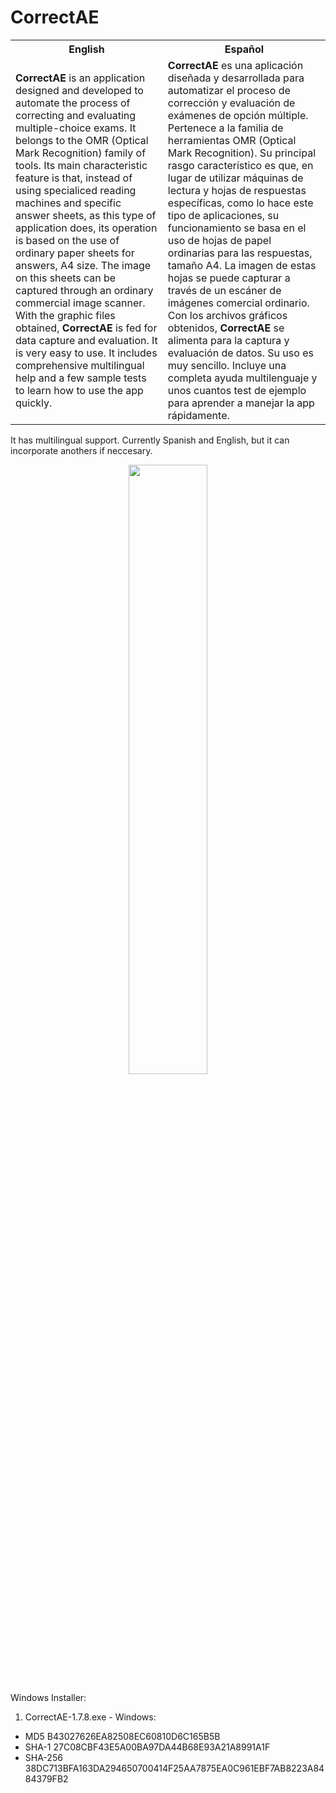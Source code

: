 # CorrectAE

<table>
  <tr>
    <th>English</th>
    <th>Español</th>
  </tr>
  <tr>
    <td>
      <strong>CorrectAE</strong> is an application designed and developed to automate the process of correcting and evaluating multiple-choice exams.
      It belongs to the OMR (Optical Mark Recognition) family of tools. Its main characteristic feature is that, instead of using specialiced 
      reading machines and specific answer sheets, as this type of application does, its operation is based on the use of ordinary paper sheets 
      for answers, A4 size. The image on this sheets can be captured through an ordinary commercial image scanner. With the graphic files obtained,
      <strong>CorrectAE</strong> is fed for data capture and evaluation.
      It is very easy to use. It includes comprehensive multilingual help and a few sample tests to learn how to use the app quickly.
    </td>
    <td>
      <strong>CorrectAE</strong> es una aplicación diseñada y desarrollada para automatizar el proceso de corrección y evaluación de exámenes de opción múltiple.
      Pertenece a la familia de herramientas OMR (Optical Mark Recognition). Su principal rasgo característico es que, en lugar de utilizar 
      máquinas de lectura y hojas de respuestas específicas, como lo hace este tipo de aplicaciones, su funcionamiento se basa en el uso de hojas de papel ordinarias 
      para las respuestas, tamaño A4. La imagen de estas hojas se puede capturar a través de un escáner de imágenes comercial ordinario. Con los archivos gráficos obtenidos,
      <strong>CorrectAE</strong> se alimenta para la captura y evaluación de datos.
      Su uso es muy sencillo. Incluye una completa ayuda multilenguaje y unos cuantos test de ejemplo para aprender a manejar la app rápidamente.
    </td>
  </tr>
</table>

It has multilingual support. Currently Spanish and English, but it can incorporate anothers if neccesary.

<p align="center">
  <img width="50%" src="https://github.com/user-attachments/assets/9c43a8e9-d2e9-4448-98d1-3d3d5aa0161f">  
</p>

Windows Installer: 
1. CorrectAE-1.7.8.exe - Windows: 
  -	MD5  	   B43027626EA82508EC60810D6C165B5B
  - SHA-1    27C08CBF43E5A00BA97DA44B68E93A21A8991A1F
  -	SHA-256	 38DC713BFA163DA294650700414F25AA7875EA0C961EBF7AB8223A8484379FB2
  
